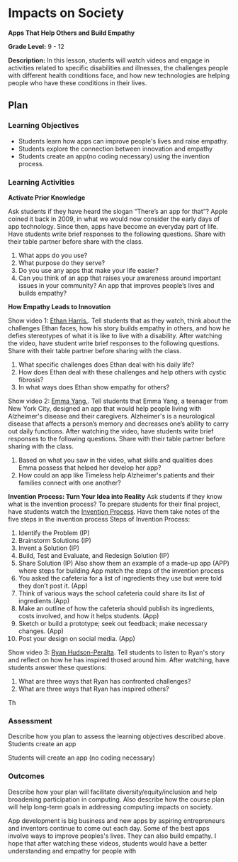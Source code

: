 # Impacts on Society

**Apps That Help Others and Build Empathy**

**Grade Level:** 9 - 12

**Description:**
In this lesson, students will watch videos and engage in activities related to specific disabilities and illnesses, the challenges people with different health conditions face, and how new technologies are helping people who have these conditions in their lives.

## Plan

### Learning Objectives

- Students learn how apps can improve people's lives and raise empathy.
- Students explore the connection between innovation and empathy
- Students create an app(no coding necessary) using the invention process. 

### Learning Activities

**Activate Prior Knowledge**

Ask students if they have heard the slogan “There’s an app for that”? Apple coined it back in 2009, in what we would now consider the early days of app technology. Since then, apps have become an everyday part of life. 
Have students write brief responses to the following questions. Share with their table partner before share with the class.
1. What apps do you use? 
2. What purpose do they serve? 
3. Do you use any apps that make your life easier?
4. Can you think of an app that raises your awareness around important issues in your community? An app that improves people’s lives and builds empathy?

**How Empathy Leads to Innovation**

Show video 1: [Ethan Harris.](https://studentreportinglabs.org/youth-reporting/student-hopes-to-help-those-with-same-genetic-disorder/). Tell students that as they watch, think about the challenges Ethan faces, how his story builds empathy in others, and how he defies stereotypes of what it is like to live with a disability.
After watching the video, have student write brief responses to the following questions. Share with their table partner before sharing with the class. 
1. What specific challenges does Ethan deal with his daily life?
2. How does Ethan deal with these challenges and help others with cystic fibrosis?
3. In what ways does Ethan show empathy for others?

Show video 2: [Emma Yang.](https://www.youtube.com/watch?v=7FX9kZigpjc). Tell students that Emma Yang, a teenager from New York City, designed an app that would help people living with Alzheimer's disease and their caregivers. Alzheimer's is a neurological disease that affects a person’s memory and decreases one’s ability to carry out daily functions.
After watching the video, have students write brief responses to the following questions. Share with their table partner before sharing with the class.
1. Based on what you saw in the video, what skills and qualities does Emma possess that helped her develop her app?
2. How could an app like Timeless help Alzheimer's patients and their families connect with one another?

**Invention Process: Turn Your Idea into Reality**
Ask students if they know what is the invention process?
To prepare students for their final project, have students watch the [Invention Process](https://contrib.pbslearningmedia.org/WGBH/conv18/adptech12_int_idsprocess/index.html). 
Have them take notes of the five steps in the invention process
Steps of Invention Process:
1. Identify the Problem (IP)
2. Brainstorm Solutions (IP)
3. Invent a Solution (IP)
4. Build, Test and Evaluate, and Redesign Solution (IP)
5. Share Solution (IP)
Also show them an example of a made-up app (APP) where steps for building App match the steps of the invention process
1. You asked the cafeteria for a list of ingredients they use but were told they don’t post it. (App)
2. Think of various ways the school cafeteria could share its list of ingredients.(App)
3. Make an outline of how the cafeteria should publish its ingredients, costs involved, and how it helps students. (App)
4. Sketch or build a prototype; seek out feedback; make necessary changes. (App)
5. Post your design on social media. (App)

Show video 3: [Ryan Hudson-Peralta](https://www.youtube.com/watch?v=aDHXMfnjqjI). Tell students to listen to Ryan's story and reflect on how he has inspired thosed around him. After watching, have students answer these questions:
1. What are three ways that Ryan has confronted challenges?
2. What are three ways that Ryan has inspired others?

Th

### Assessment

Describe how you plan to assess the learning objectives described above.
Students create an app


Students will create an app (no coding necessary)



### Outcomes

Describe how your plan will facilitate diversity/equity/inclusion and help broadening participation in computing. Also describe how the course plan will help long-term goals in addressing computing impacts on society.

App development is big business and new apps by aspiring entrepreneurs and inventors continue to come out each day. Some of the best apps involve ways to improve peoples's lives. They can also build empathy. I hope that after watching these videos, students would have a better understanding and empathy for people with 


